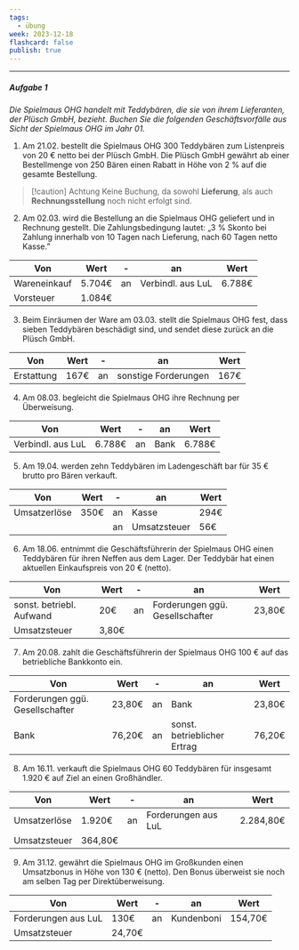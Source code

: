 ```yaml
---
tags:
  - übung
week: 2023-12-18
flashcard: false
publish: true
---
```

***
##### Aufgabe 1
*Die Spielmaus OHG handelt mit Teddybären, die sie von ihrem Lieferanten, der Plüsch GmbH, bezieht. Buchen Sie die folgenden Geschäftsvorfälle aus Sicht der Spielmaus OHG im Jahr 01.*

1. Am 21.02. bestellt die Spielmaus OHG 300 Teddybären zum Listenpreis von 20 € netto bei der Plüsch GmbH. Die Plüsch GmbH gewährt ab einer Bestellmenge von 250 Bären einen Rabatt in Höhe von 2 % auf die gesamte Bestellung.

> [!caution] Achtung 
> Keine Buchung, da sowohl **Lieferung**, als auch **Rechnungsstellung** noch nicht erfolgt sind.

2. Am 02.03. wird die Bestellung an die Spielmaus OHG geliefert und in Rechnung gestellt. Die Zahlungsbedingung lautet: „3 % Skonto bei Zahlung innerhalb von 10 Tagen nach Lieferung, nach 60 Tagen netto Kasse.”

| Von          | Wert   | -   | an                | Wert   |
| ------------ | ------ | --- | ----------------- | ------ |
| Wareneinkauf | 5.704€ | an  | Verbindl. aus LuL | 6.788€ |
| Vorsteuer    | 1.084€ |     |                   |        |

3. Beim Einräumen der Ware am 03.03. stellt die Spielmaus OHG fest, dass sieben Teddybären beschädigt sind, und sendet diese zurück an die Plüsch GmbH.

| Von        | Wert | -   | an                   | Wert |
| ---------- | ---- | --- | -------------------- | ---- |
| Erstattung | 167€ | an  | sonstige Forderungen | 167€ | 

4. Am 08.03. begleicht die Spielmaus OHG ihre Rechnung per Überweisung.

| Von               | Wert   | -   | an   | Wert   |
| ----------------- | ------ | --- | ---- | ------ |
| Verbindl. aus LuL | 6.788€ | an  | Bank | 6.788€ |

5. Am 19.04. werden zehn Teddybären im Ladengeschäft bar für 35 € brutto pro Bären verkauft.

| Von          | Wert | -   | an           | Wert |
| ------------ | ---- | --- | ------------ | ---- |
| Umsatzerlöse | 350€ | an  | Kasse        | 294€ |
|              |      | an  | Umsatzsteuer | 56€  | 

6. Am 18.06. entnimmt die Geschäftsführerin der Spielmaus OHG einen Teddybären für ihren Neffen aus dem Lager. Der Teddybär hat einen aktuellen Einkaufspreis von 20 € (netto).

| Von                      | Wert  | -   | an                              | Wert   |
| ------------------------ | ----- | --- | ------------------------------- | ------ |
| sonst. betriebl. Aufwand | 20€   | an  | Forderungen ggü. Gesellschafter | 23,80€ |
| Umsatzsteuer             | 3,80€ |     |                                 |        |

7. Am 20.08. zahlt die Geschäftsführerin der Spielmaus OHG 100 € auf das betriebliche Bankkonto ein.

| Von                             | Wert   | -   | an                          | Wert   |
| ------------------------------- | ------ | --- | --------------------------- | ------ |
| Forderungen ggü. Gesellschafter | 23,80€ | an  | Bank                        | 23,80€ |
| Bank                            | 76,20€ | an  | sonst. betrieblicher Ertrag | 76,20€ | 

8. Am 16.11. verkauft die Spielmaus OHG 60 Teddybären für insgesamt 1.920 € auf Ziel an einen Großhändler.

| Von          | Wert    | -   | an                  | Wert      |
| ------------ | ------- | --- | ------------------- | --------- |
| Umsatzerlöse | 1.920€  | an  | Forderungen aus LuL | 2.284,80€ |
| Umsatzsteuer | 364,80€ |     |                     |           |

9. Am 31.12. gewährt die Spielmaus OHG im Großkunden einen Umsatzbonus in Höhe von 130 € (netto). Den Bonus überweist sie noch am selben Tag per Direktüberweisung.

| Von                 | Wert   | -   | an         | Wert    |
| ------------------- | ------ | --- | ---------- | ------- |
| Forderungen aus LuL | 130€   | an  | Kundenboni | 154,70€ | 
| Umsatzsteuer        | 24,70€ |     |            |         |

